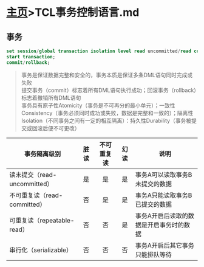 # [主页](../README.md)>TCL事务控制语言.md

## 事务

```SQL
set session/global transaction isolation level read uncommitted/read committed/repeatable read/serializable;
start transaction;
commit/rollback;
```

>事务是保证数据完整和安全的，事务本质是保证多条DML语句同时完成或失败  
>提交事务（commit）标志着所有DML语句执行成功；回滚事务（rollback）标志着撤销所有DML语句  
>事务具有原子性Atomicity（事务是不可再分的最小单元）；一致性Consistency（事务必须同时成功或失败，数据是完整和一致的）；隔离性Isolation（不同事务之间有一定的相互隔离）：持久性Durability（事务被提交或回滚后便不可更改）

|事务隔离级别|脏读|不可重复读|幻读|说明|
|--|:--:|:--:|:--:|--|
|读未提交（read-uncommitted）|是|是|是|事务A可以读取事务B未提交的数据|
|不可重复读（read-committed）|否|是|是|事务A只能读取事务B已提交的数据|
|可重复读（repeatable-read）|否|否|是|事务A开启后读取的数据是开启事务时的数据|
|串行化（serializable）|否|否|否|事务A开启后其它事务只能排队等待|
